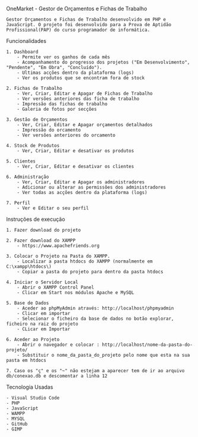 OneMarket - Gestor de Orçamentos e Fichas de Trabalho

    Gestor Orçamentos e Fichas de Trabalho desenvolvido em PHP e JavaScript. O projeto foi desenvolvido para a Prova de Aptidão Profissional(PAP) do curso programador de informática.

Funcionalidades 

    1. Dashboard
        - Permite ver os ganhos de cada mês
        - Acompanhamento do progresso dos projetos ("Em Desenvolvimento", "Pendente", "Em Obra", "Concluído").
        - Ultimas acções dentro da plataforma (logs)  
        - Ver os produtos que se encontram fora de stock

    2. Fichas de Trabalho
        - Ver, Criar, Editar e Apagar de Fichas de Trabalho
        - Ver versões anteriores das ficha de trabalho
        - Impressão das fichas de trabalho
        - Galeria de fotos por secções

    3. Gestão de Orçamentos
        - Ver, Criar, Editar e Apagar orçamentos detalhados
        - Impressão do orcamento
        - Ver versões anteriores do orcamento

    4. Stock de Produtos
        - Ver, Criar, Editar e desativar os produtos

    5. Clientes
        - Ver, Criar, Editar e desativar os clientes

    6. Administração
        - Ver, Criar, Editar e Apagar os administradores
        - Adicionar ou alterar as permissões dos administradores
        - Ver todas as acções dentro da plataforma (logs)

    7. Perfil
        - Ver e Editar o seu perfil

Instruções de execução

    1. Fazer download do projeto

    2. Fazer download do XAMPP
        - https://www.apachefriends.org

    3. Colocar o Projeto na Pasta do XAMPP.
        - Localizar a pasta htdocs do XAMPP (normalmente em C:\xampp\htdocs\)
        - Copiar a pasta do projeto para dentro da pasta htdocs
    
    4. Iniciar o Servidor Local
        - Abrir o XAMPP Control Panel
        - Clicar em Start nos módulos Apache e MySQL
    
    5. Base de Dados
        - Aceder ao phpMyAdmin através: http://localhost/phpmyadmin
        - Clicar em importar
        - Selecionar o ficheiro da base de dados no botão explorar, ficheiro na raiz do projeto
        - CLicar em Importar

    6. Aceder ao Projeto
        - Abrir o navegador e colocar : http://localhost/nome-da-pasta-do-projeto/
        - Substituir o nome_da_pasta_do_projeto pelo nome que esta na sua pasta em htdocs

    7. Caso os "ç" e os "~" não estejam a aparecer tem de ir ao arquivo db/conexao.db e descomentar a linha 12
Tecnologia Usadas

    - Visual Studio Code
    - PHP
    - JavaScript
    - WAMPP
    - MYSQL
    - GitHub
    - GIMP